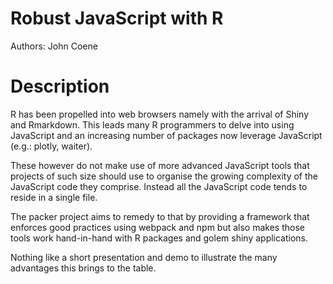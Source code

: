 # Robust JavaScript with R

Authors: John	Coene

# Description

R has been propelled into web browsers namely with the arrival of Shiny and Rmarkdown. This leads many R programmers to delve into using JavaScript and an increasing number of packages now leverage JavaScript (e.g.: plotly, waiter).

These however do not make use of more advanced JavaScript tools that projects of such size should use to organise the growing complexity of the JavaScript code they comprise. Instead all the JavaScript code tends to reside in a single file.

The packer project aims to remedy to that by providing a framework that enforces good practices using webpack and npm but also makes those tools work hand-in-hand with R packages and golem shiny applications.

Nothing like a short presentation and demo to illustrate the many advantages this brings to the table.
